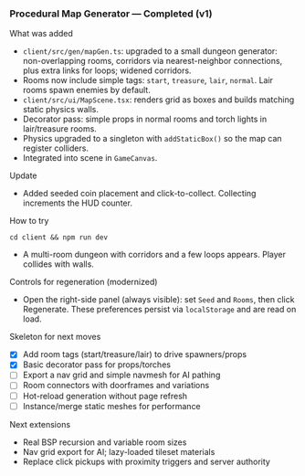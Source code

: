 ### Procedural Map Generator — Completed (v1)

What was added
- `client/src/gen/mapGen.ts`: upgraded to a small dungeon generator: non-overlapping rooms, corridors via nearest-neighbor connections, plus extra links for loops; widened corridors.
 - Rooms now include simple tags: `start`, `treasure`, `lair`, `normal`. Lair rooms spawn enemies by default.
- `client/src/ui/MapScene.tsx`: renders grid as boxes and builds matching static physics walls.
 - Decorator pass: simple props in normal rooms and torch lights in lair/treasure rooms.
- Physics upgraded to a singleton with `addStaticBox()` so the map can register colliders.
- Integrated into scene in `GameCanvas`.

Update
- Added seeded coin placement and click-to-collect. Collecting increments the HUD counter.

How to try
```
cd client && npm run dev
```
- A multi-room dungeon with corridors and a few loops appears. Player collides with walls.

Controls for regeneration (modernized)
- Open the right-side panel (always visible): set `Seed` and `Rooms`, then click Regenerate. These preferences persist via `localStorage` and are read on load.

Skeleton for next moves
- [x] Add room tags (start/treasure/lair) to drive spawners/props
- [x] Basic decorator pass for props/torches
- [ ] Export a nav grid and simple navmesh for AI pathing
- [ ] Room connectors with doorframes and variations
- [ ] Hot-reload generation without page refresh
 - [ ] Instance/merge static meshes for performance

Next extensions
- Real BSP recursion and variable room sizes
- Nav grid export for AI; lazy-loaded tileset materials
- Replace click pickups with proximity triggers and server authority


